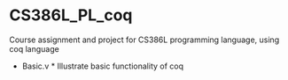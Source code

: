 # CS386L_PL_coq
Course assignment and project for CS386L programming language, using coq language

* Basic.v *
Illustrate basic functionality of coq
